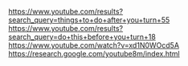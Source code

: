 https://www.youtube.com/results?search_query=things+to+do+after+you+turn+55
https://www.youtube.com/results?search_query=do+this+before+you+turn+18
https://www.youtube.com/watch?v=xd1N0WOcd5A
https://research.google.com/youtube8m/index.html
